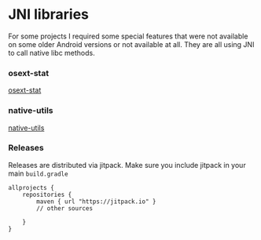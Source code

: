 # JNI libraries
For some projects I required some special features that were not available
on some older Android versions or not available at all. They are all
using JNI to call native libc methods.

### osext-stat
[osext-stat](osext-stat/README.md)

### native-utils
[native-utils](native-utils/README.md)

### Releases
Releases are distributed via jitpack. Make sure you include jitpack in
your main `build.gradle`
```
allprojects {
    repositories {
        maven { url "https://jitpack.io" }
        // other sources

    }
}
```
